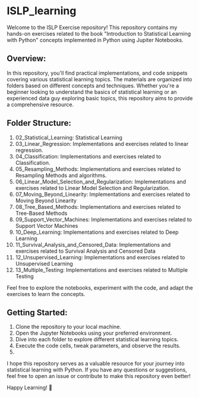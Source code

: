 # ISLP_learning
Welcome to the ISLP Exercise repository! This repository contains my hands-on exercises related to the book "Introduction to Statistical Learning with Python"  concepts implemented in Python using Jupiter Notebooks.

## Overview:
In this repository, you'll find practical implementations, and code snippets covering various statistical learning topics. The materials are organized into folders based on different concepts and techniques. Whether you're a beginner looking to understand the basics of statistical learning or an experienced data guy exploring basic topics, this repository aims to provide a comprehensive resource.

## Folder Structure:
1. 02_Statistical_Learning: Statistical Learning
2. 03_Linear_Regression: Implementations and exercises related to linear regression.
3. 04_Classification: Implementations and exercises related to Classification.
4. 05_Resampling_Methods: Implementations and exercises related to Resampling Methods and algorithms.
5. 06_Linear_Model_Selection_and_Regularization: Implementations and exercises related to Linear Model Selection and Regularization.
6. 07_Moving_Beyond_Linearity: Implementations and exercises related to Moving Beyond Linearity
7. 08_Tree_Based_Methods: Implementations and exercises related to Tree-Based Methods
8. 09_Support_Vector_Machines: Implementations and exercises related to Support Vector Machines
9. 10_Deep_Learning: Implementations and exercises related to Deep Learning
10. 11_Survival_Analysis_and_Censored_Data: Implementations and exercises related to Survival Analysis and Censored Data
11. 12_Unsupervised_Learning:  Implementations and exercises related to Unsupervised Learning
12. 13_Multiple_Testing: Implementations and exercises related to Multiple Testing

Feel free to explore the notebooks, experiment with the code, and adapt the exercises to learn the concepts. 

## Getting Started:
1. Clone the repository to your local machine.
2. Open the Jupyter Notebooks using your preferred environment.
3. Dive into each folder to explore different statistical learning topics.
4. Execute the code cells, tweak parameters, and observe the results.
5. 
I hope this repository serves as a valuable resource for your journey into statistical learning with Python. If you have any questions or suggestions, feel free to open an issue or contribute to make this repository even better!

Happy Learning! 🚀
